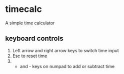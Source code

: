 # timecalc
A simple time calculator

## keyboard controls
1. Left arrow and right arrow keys to switch time input
2. Esc to reset time
3. + and - keys on numpad to add or subtract time
